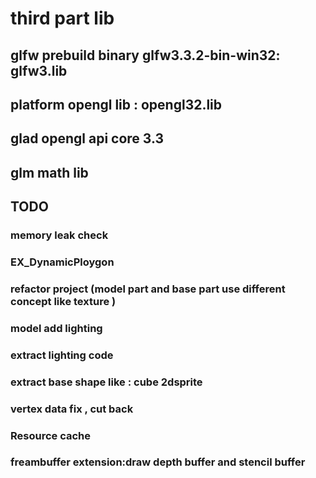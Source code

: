 # third part lib


## glfw prebuild binary glfw3.3.2-bin-win32: glfw3.lib  
## platform opengl lib : opengl32.lib
## glad opengl api core 3.3
## glm math lib


## TODO
### memory leak check
### EX_DynamicPloygon
### refactor project (model part and base part use different concept  like texture )
### model  add lighting
### extract lighting code 
### extract base shape like : cube 2dsprite
### vertex data fix , cut back
### Resource cache 
### freambuffer extension:draw depth buffer and stencil buffer